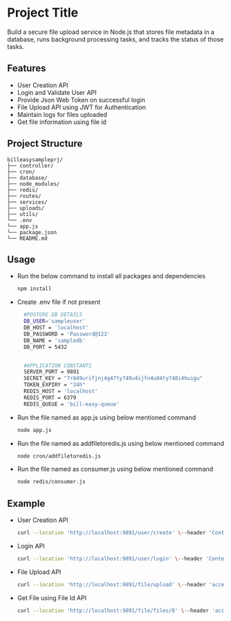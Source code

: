 # Project Title

Build a secure file upload service in Node.js that stores file metadata in a database, runs background processing tasks, and tracks the status of those tasks.

## Features

- User Creation API
- Login and Validate User API
- Provide Json Web Token on successful login
- File Upload API using JWT for Authentication
- Maintain logs for files uploaded
- Get file information using file id

## Project Structure

```text
billeasysampleprj/
├── controller/
├── cron/
├── database/
├── node_modules/
├── redis/
├── routes/
├── services/
├── uploads/
├── utils/
└── .env
└── app.js
└── package.json
└── README.md
```

## Usage

- Run the below command to install all packages and dependencies
  ```bash
  npm install

- Create .env file if not present
  ```bash
    #POSTGRE DB DETAILS
    DB_USER='sampleuser'
    DB_HOST = 'localhost'
    DB_PASSWORD = 'Password@123'
    DB_NAME = 'sampledb'
    DB_PORT = 5432


    #APPLICATION CONSTANTS
    SERVER_PORT = 9891
    SECRET_KEY = "7r849urifjnj4g47ty749u4ijfn4u84ty748i4huigu"
    TOKEN_EXPIRY = "24h"
    REDIS_HOST = 'localhost'
    REDIS_PORT = 6379
    REDIS_QUEUE = 'bill-easy-queue'

- Run the file named as app.js using below mentioned command
  ```bash
  node app.js

- Run the file named as addfiletoredis.js using below mentioned command
  ```bash
  node cron/addfiletoredis.js

- Run the file named as consumer.js using below mentioned command
  ```bash
  node redis/consumer.js

## Example

- User Creation API
  ```bash
  curl --location 'http://localhost:9891/user/create' \--header 'Content-Type: application/json' \--data-raw '{"email":"abc@gmail.com","password":"123456"}'

- Login API
  ```bash
  curl --location 'http://localhost:9891/user/login' \--header 'Content-Type: application/json' \--data-raw '{"email":"krb15784@gmail.com","password":"123456"}'

- File Upload API
  ```bash
  curl --location 'http://localhost:9891/file/upload' \--header 'accesstoken: <JSON_WEB_TOKEN>' \--form 'file=@"/home/khushal/sample.txt"' \--form 'title="sample title"' \--form 'description="this is description"'

- Get File using File Id API
  ```bash
  curl --location 'http://localhost:9891/file/files/8' \--header 'accesstoken: <JSON_WEB_TOKEN>'
